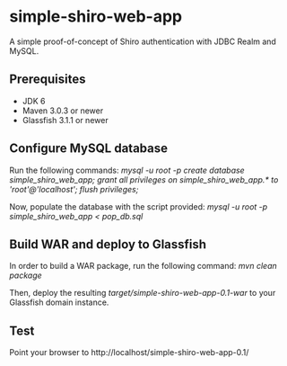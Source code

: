simple-shiro-web-app
====================

A simple proof-of-concept of Shiro authentication with JDBC Realm and MySQL.

## Prerequisites ##
- JDK 6
- Maven 3.0.3 or newer
- Glassfish 3.1.1 or newer

## Configure MySQL database ##

Run the following commands:
_mysql -u root -p_
_create database simple_shiro_web_app;_
_grant all privileges on simple_shiro_web_app.* to 'root'@'localhost';_
_flush privileges;_

Now, populate the database with the script provided:
_mysql -u root -p simple_shiro_web_app < pop_db.sql_

## Build WAR and deploy to Glassfish ##

In order to build a WAR package, run the following command:
_mvn clean package_

Then, deploy the resulting _target/simple-shiro-web-app-0.1-war_ to your Glassfish domain instance.

## Test ##

Point your browser to http://localhost/simple-shiro-web-app-0.1/
